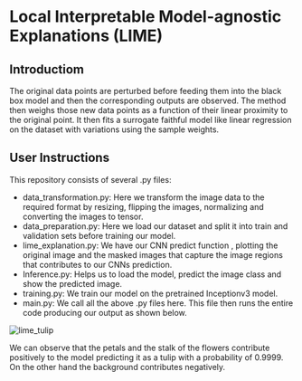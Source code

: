# Local Interpretable Model-agnostic Explanations (LIME)
## Introductiom
The original data points are perturbed before feeding them into the black box model and then the corresponding outputs are observed. The method then weighs those new data points as a function of their linear proximity to the original point. It then fits a surrogate faithful model like linear regression on the dataset with variations using the sample weights.
## User Instructions
This repository consists of several .py files:
* data_transformation.py:
Here we transform the image data to the required format by resizing, flipping the images, normalizing and converting the images to tensor.
* data_preparation.py:
Here we load our dataset and split it into train and validation sets before training our model.
* lime_explanation.py:
We have our CNN predict function , plotting the original image and the masked images that capture the image regions that contributes to our CNNs prediction.
* Inference.py:
Helps us to load the model, predict the image class and show the predicted image.
* training.py:
We train our model on the pretrained Inceptionv3 model.
* main.py:
We call all the above .py files here. This file then runs the entire code producing our output as shown below.

![lime_tulip](https://github.com/asimzz/xai-in-cnns/assets/162570349/2f217564-8426-4601-ba68-b8c7b904be50)

We can observe that the petals and the stalk of the flowers contribute positively to the model predicting it as a tulip with a probability of $0.9999$. On the other hand the background contributes negatively.
  
